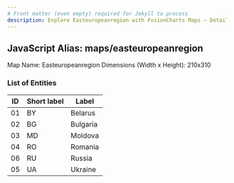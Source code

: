 ```yaml
---
# Front matter (even empty) required for Jekyll to process
description: Explore Easteuropeanregion with FusionCharts Maps – Detailed features for seamless integration. Try now & enhance your data visualization today! 
---
```


## JavaScript Alias: maps/easteuropeanregion

Map Name: Easteuropeanregion
Dimensions (Width x Height): 210x310





### List of Entities

ID | Short label | Label
---|---|---|
01|BY|Belarus
02|BG|Bulgaria
03|MD|Moldova
04|RO|Romania
06|RU|Russia
05|UA|Ukraine

